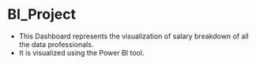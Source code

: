 # BI_Project
- This Dashboard represents the visualization of salary breakdown of all the data professionals.
- It is visualized using the Power BI tool.
  

